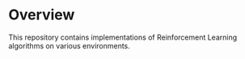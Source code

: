# Overview

This repository contains implementations of Reinforcement Learning algorithms on various environments.